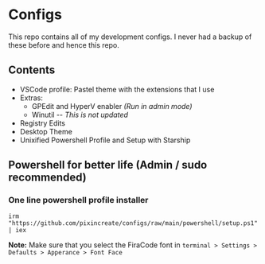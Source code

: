 # Configs

This repo contains all of my development configs. I never had a backup of these before and hence this repo.

## Contents

- VSCode profile: Pastel theme with the extensions that I use
- Extras:
  - GPEdit and HyperV enabler _(Run in admin mode)_
  - Winutil -- _This is not updated_
- Registry Edits
- Desktop Theme
- Unixified Powershell Profile and Setup with Starship

## Powershell for better life (Admin / sudo recommended)

### One line powershell profile installer

```pwsh
irm "https://github.com/pixincreate/configs/raw/main/powershell/setup.ps1" | iex
```

**Note:** Make sure that you select the FiraCode font in `terminal > Settings > Defaults > Apperance > Font Face`
